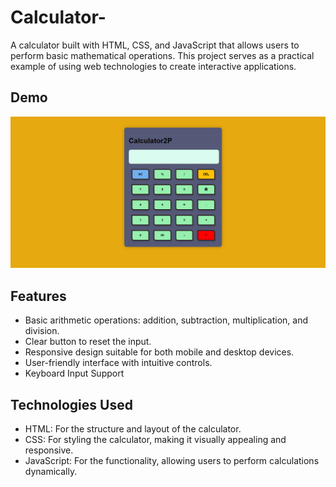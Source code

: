 # Calculator-

A calculator built with HTML, CSS, and JavaScript that allows users to perform basic mathematical operations. This project serves as a practical example of using web technologies to create interactive applications.

## Demo

![Calculator Demo](https://github.com/ashokji0040/Calculator-/blob/main/imageScreenshot.png)

## Features

- Basic arithmetic operations: addition, subtraction, multiplication, and division.
- Clear button to reset the input.
- Responsive design suitable for both mobile and desktop devices.
- User-friendly interface with intuitive controls.
- Keyboard Input Support

## Technologies Used

- HTML: For the structure and layout of the calculator.
- CSS: For styling the calculator, making it visually appealing and responsive.
- JavaScript: For the functionality, allowing users to perform calculations dynamically.
